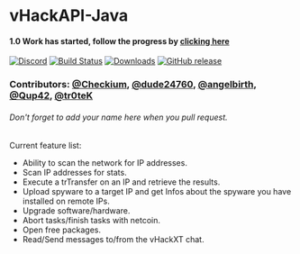 # vHackAPI-Java

#### 1.0 Work has started, follow the progress by [clicking here](https://github.com/vHack-API/vHackAPI-Java/projects/2)

[![Discord](https://img.shields.io/badge/Chat-%20on%20Discord-738bd7.svg?style=flat-square)](https://discord.gg/PHgESQn) [![Build Status](https://travis-ci.org/OlympicCode/vHackAPI-Java.svg?branch=master&style=flat-square)](https://travis-ci.org/OlympicCode/vHackAPI-Java) [![Downloads](https://img.shields.io/github/downloads/OlympicCode/vHackAPI-Java/total.svg?style=flat-square)]() [![GitHub release](https://img.shields.io/github/release/OlympicCode/vHackAPI-Java.svg?style=flat-square)]()

### Contributors: [@Checkium](https://github.com/checkium), [@dude24760](https://github.com/dude24760), [@angelbirth](https://github.com/angelbirth), [@Qup42](https://github.com/Qup42), [@tr0teK](https://github.com/tr0teK)
###### Don't forget to add your name here when you pull request.
Current feature list:
- Ability to scan the network for IP addresses.
- Scan IP addresses for stats.
- Execute a trTransfer on an IP and retrieve the results.
- Upload spyware to a target IP and get Infos about the spyware you have installed on remote IPs.
- Upgrade software/hardware.
- Abort tasks/finish tasks with netcoin.
- Open free packages.
- Read/Send messages to/from the vHackXT chat.
